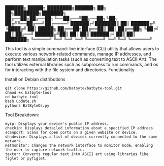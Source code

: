   ██████╗  █████╗ ████████╗██████╗ ██╗   ██╗████████╗███████╗ 
  ██╔══██╗██╔══██╗╚══██╔══╝██╔══██╗╚██╗ ██╔╝╚══██╔══╝██╔════╝ 
  ██████╔╝███████║   ██║   ██████╔╝ ╚████╔╝    ██║   █████╗ 
  ██╔══██╗██╔══██║   ██║   ██╔══██╗  ╚██╔╝     ██║   ██╔══╝ 
  ██████╔╝██║  ██║   ██║   ██████╔╝   ██║      ██║   ███████╗
  ╚═════╝ ╚═╝  ╚═╝   ╚═╝   ╚═════╝    ╚═╝      ╚═╝   ╚══════╝
          


This tool is a simple command-line interface (CLI) utility that allows users to execute various network-related commands, manage IP addresses, and perform text manipulation tasks (such as converting text to ASCII Art). The tool utilizes external libraries such as subprocess to run commands, and os for interacting with the file system and directories.
Functionality

Install on Debian distributions

    git clone https://github.com/batbyte/batbyte-tool.git
    chmod +x batbyte-tool
    cd batbyte-tool
    bash update.sh
    python3 BatByteOs.py


Tool Breakdown:

    myip: Displays your device's public IP address.
    checkip: Displays detailed information about a specified IP address.
    scanport: Scans for open ports on a given website or device.
    shndevice: Displays a list of devices currently connected to the same network.
    netmonitor: Changes the network interface to monitor mode, enabling the user to capture network traffic.
    texter: Converts regular text into ASCII art using libraries like figlet or pyfiglet.
